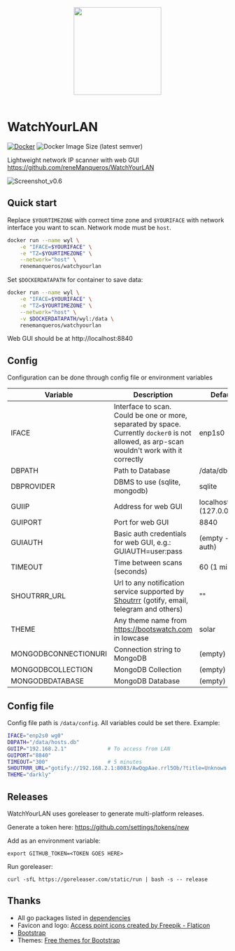 <div align="center">

<a href="https://github.com/reneManqueros/WatchYourLAN">
    <img src="https://raw.githubusercontent.com/reneManqueros/WatchYourLAN/main/assets/logo.png" width="200" />
</a>
</div>
<br/>

# WatchYourLAN

[![Docker](https://github.com/reneManqueros/WatchYourLAN/actions/workflows/main-docker-all.yml/badge.svg)](https://github.com/reneManqueros/WatchYourLAN/actions/workflows/main-docker-all.yml)
![Docker Image Size (latest semver)](https://img.shields.io/docker/image-size/renemanqureos/watchyourlan)

Lightweight network IP scanner with web GUI  
https://github.com/reneManqueros/WatchYourLAN  

![Screenshot_v0.6](https://raw.githubusercontent.com/reneManqueros/WatchYourLAN/main/assets/Screenshot_v0.6.png)  

## Quick start

Replace `$YOURTIMEZONE` with correct time zone and `$YOURIFACE` with network interface you want to scan. Network mode must be `host`.

```sh
docker run --name wyl \
	-e "IFACE=$YOURIFACE" \
	-e "TZ=$YOURTIMEZONE" \
	--network="host" \
    renemanqueros/watchyourlan
```

Set `$DOCKERDATAPATH` for container to save data:

```sh
docker run --name wyl \
	-e "IFACE=$YOURIFACE" \
	-e "TZ=$YOURTIMEZONE" \
	--network="host" \
	-v $DOCKERDATAPATH/wyl:/data \
    renemanqueros/watchyourlan
```
Web GUI should be at http://localhost:8840

## Config


Configuration can be done through config file or environment variables

| Variable  | Description | Default |
| --------  | ----------- | ------- |
| IFACE     | Interface to scan. Could be one or more, separated by space. Currently `docker0` is not allowed, as arp-scan wouldn't work with it correctly | enp1s0 |
| DBPATH    | Path to Database | /data/db.sqlite |
| DBPROVIDER | DBMS to use (sqlite, mongodb) | sqlite |
| GUIIP     | Address for web GUI | localhost (127.0.0.1) |
| GUIPORT   | Port for web GUI | 8840 |
| GUIAUTH   | Basic auth credentials for web GUI, e.g.: GUIAUTH=user:pass  | (empty - no auth) |
| TIMEOUT   | Time between scans (seconds) | 60 (1 minute) |
| SHOUTRRR_URL | Url to any notification service supported by [Shoutrrr](https://github.com/containrrr/shoutrrr/tree/main/docs/services) (gotify, email, telegram and others) | "" |
| THEME | Any theme name from https://bootswatch.com in lowcase | solar |
| MONGODBCONNECTIONURI | Connection string to MongoDB | (empty) |
| MONGODBCOLLECTION | MongoDB Collection | (empty) |
| MONGODBDATABASE | MongoDB Database | (empty) |


## Config file

Config file path is `/data/config`.
All variables could be set there. Example:
```sh
IFACE="enp2s0 wg0"
DBPATH="/data/hosts.db"
GUIIP="192.168.2.1"     		# To access from LAN
GUIPORT="8840"
TIMEOUT="300"           		# 5 minutes
SHOUTRRR_URL="gotify://192.168.2.1:8083/AwQqpAae.rrl5Ob/?title=Unknown host detected&DisableTLS=yes"	# Url to notify
THEME="darkly"
```

## Releases
WatchYourLAN uses goreleaser to generate multi-platform releases.

Generate a token here: https://github.com/settings/tokens/new

Add as an environment variable:
```shell
export GITHUB_TOKEN=<TOKEN GOES HERE>
```

Run goreleaser:
```
curl -sfL https://goreleaser.com/static/run | bash -s -- release
```


## Thanks
- All go packages listed in [dependencies](https://github.com/reneManqueros/WatchYourLAN/network/dependencies)
- Favicon and logo: [Access point icons created by Freepik - Flaticon](https://www.flaticon.com/free-icons/access-point)
- [Bootstrap](https://getbootstrap.com/)
- Themes: [Free themes for Bootstrap](https://bootswatch.com)